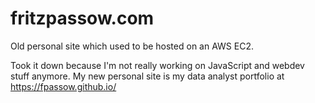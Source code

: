 # fritzpassow.com

Old personal site which used to be hosted on an AWS EC2.

Took it down because I'm not really working on JavaScript and webdev stuff anymore. My new personal site is my data analyst portfolio at https://fpassow.github.io/
